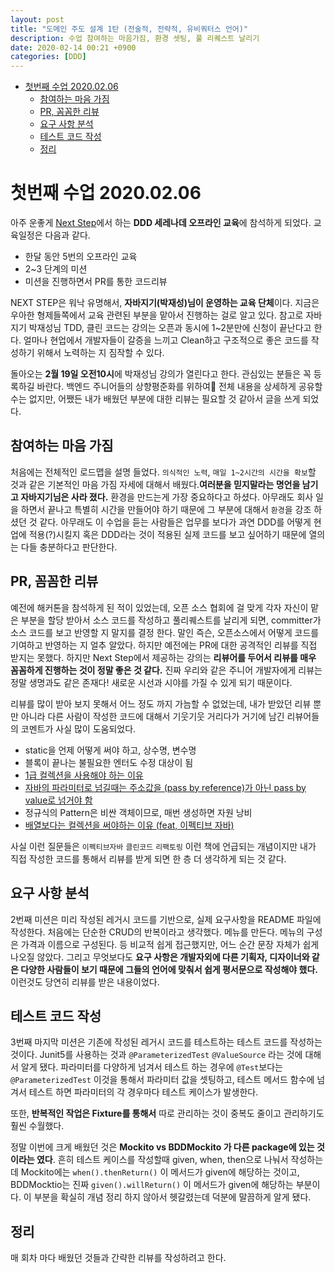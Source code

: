 ```yaml
---
layout: post
title: "도메인 주도 설계 1탄 (전술적, 전략적, 유비쿼터스 언어)"
description: 수업 참여하는 마음가짐, 환경 셋팅, 풀 리퀘스트 날리기
date: 2020-02-14 00:21 +0900
categories: [DDD]
---
```

<!-- TOC -->

- [첫번째 수업 2020.02.06](#첫번째-수업-20200206)
    - [참여하는 마음 가짐](#참여하는-마음-가짐)
    - [PR, 꼼꼼한 리뷰](#pr-꼼꼼한-리뷰)
    - [요구 사항 분석](#요구-사항-분석)
    - [테스트 코드 작성](#테스트-코드-작성)
    - [정리](#정리)

<!-- /TOC -->
<!-- ![저작권 문제시 삭제 하겠습니다.](/assets/images/ddd2.png){:.center} -->

# 첫번째 수업 2020.02.06
아주 운좋게 [Next Step](https://edu.nextstep.camp/)에서 하는 **DDD 세레나데 오프라인 교육**에 참석하게 되었다. 
교육일정은 다음과 같다.
- 한달 동안 5번의 오프라인 교육
- 2~3 단계의 미션
- 미션을 진행하면서 PR를 통한 코드리뷰

NEXT STEP은 워낙 유명해서, **자바지기(박재성)님이 운영하는 교육 단체**이다. 
지금은 우아한 형제들쪽에서 교육 관련된 부분을 맡아서 진행하는 걸로 알고 있다.
참고로 자바지기 박재성님 TDD, 클린 코드는 강의는 오픈과 동시에 1~2분만에 신청이 끝난다고 한다. 얼마나 현업에서 개발자들이 갈증을 느끼고 Clean하고 구조적으로 좋은 코드를 작성하기 위해서 노력하는 지 짐작할 수 있다. 

돌아오는 **2월 19일 오전10시**에 박재성님 강의가 열린다고 한다. 관심있는 분들은 꼭 등록하길 바란다. 백엔드 주니어들의 상향평준화를 위하여🍻
전체 내용을 상세하게 공유할 수는 없지만, 어쨌든 내가 배웠던 부분에 대한 리뷰는 필요할 것 같아서 글을 쓰게 되었다. 


## 참여하는 마음 가짐
처음에는 전체적인 로드맵을 설명 들었다. `의식적인 노력`, `매일 1~2시간의 시간을 확보`할 것과 같은 기본적인 마음 가짐 자세에 대해서 배웠다.**여러분을 믿지말라는 명언을 남기고 자바지기님은 사라 졌다.** 환경을 만드는게 가장 중요하다고 하셨다. 아무래도 회사 일을 하면서 끝나고 특별히 시간을 만들어야 하기 때문에 그 부분에 대해서 `환경`을 강조 하셨던 것 같다. 아무래도 이 수업을 듣는 사람들은 업무를 보다가 과연 DDD를 어떻게 현업에 적용(?)시킬지 혹은 DDD라는 것이 적용된 실제 코드를 보고 싶어하기 때문에 열의는 다들 충분하다고 판단한다.

## PR, 꼼꼼한 리뷰
예전에 해커톤을 참석하게 된 적이 있었는데, 오픈 소스 협회에 걸 맞게 각자 자신이 맡은 부분을 할당 받아서 소스 코드를 작성하고 풀리퀘스트를 날리게 되면, committer가 소스 코드를 보고 반영할 지 말지를 결정 한다. 말인 즉슨, 오픈소스에서 어떻게 코드를 기여하고 반영하는 지 얼추 알았다. 하지만 예전에는 PR에 대한 공격적인 리뷰를 직접 받지는 못했다. 하지만 Next Step에서 제공하는 강의는 **리뷰어를 두어서 리뷰를 매우 꼼꼼하게 진행하는 것이 정말 좋은 것 같다.** 진짜 우리와 같은 주니어 개발자에게 리뷰는 정말 생명과도 같은 존재다! 새로운 시선과 시야를 가질 수 있게 되기 때문이다.


리뷰를 많이 받아 보지 못해서 어느 정도 까지 가늠할 수 없었는데, 내가 받았던 리뷰 뿐만 아니라 다른 사람이 작성한 코드에 대해서 기웃기웃 거리다가 거기에 남긴 리뷰어들의 코멘트가 사실 많이 도움되었다. 
- static을 언제 어떻게 써야 하고, 상수명, 변수명
- 블록이 끝나는 불필요한 엔터도 수정 대상이 됨
- [1급 컬렉션을 사용해야 하는 이유](https://jojoldu.tistory.com/412)
- [자바의 파라미터로 넘길때는 주소값을 (pass by reference)가 아닌 pass by value로 넘거야 함](https://www.journaldev.com/3884/java-is-pass-by-value-and-not-pass-by-reference)
- 정규식의 Pattern은 비싼 객체이므로, 매번 생성하면 자원 낭비
- [배열보다는 컬렉션을 써야하는 이유 (feat, 이펙티브 자바)](https://madplay.github.io/post/prefer-lists-to-arrays)

사실 이런 질문들은 `이펙티브자바` `클린코드` `리팩토링` 이런 책에 언급되는 개념이지만 내가 직접 작성한 코드를 통해서 리뷰를 받게 되면 한 층 더 생각하게 되는 것 같다.

## 요구 사항 분석
2번째 미션은 미리 작성된 레거시 코드를 기반으로, 실제 요구사항을 README 파일에 작성한다. 처음에는 단순한 CRUD의 반복이라고 생각했다. 메뉴를 만든다. 메뉴의 구성은 가격과 이름으로 구성된다. 등 비교적 쉽게 접근했지만, 어느 순간 문장 자체가 쉽게 나오질 않았다. 그리고 무엇보다도 **요구 사항은 개발자외에 다른 기획자, 디자이너와 같은 다양한 사람들이 보기 때문에 그들의 언어에 맞춰서 쉽게 평서문으로 작성해야 했다.** 이런것도 당연히 리뷰를 받은 내용이었다. 

## 테스트 코드 작성
3번째 마지막 미션은 기존에 작성된 레거시 코드를 테스트하는 테스트 코드를 작성하는 것이다. Junit5를 사용하는 것과 `@ParameterizedTest` `@ValueSource` 라는 것에 대해서 알게 됐다. 파라미터를 다양하게 넘겨서 테스트 하는 경우에 `@Test`보다는 `@ParameterizedTest` 이것을 통해서 파라미터 값을 셋팅하고, 테스트 메서드 함수에 넘겨서 테스트 하면 파라미터의 각 경우마다 테스트 케이스가 발생한다. 

또한, **반복적인 작업은 Fixture를 통해서** 따로 관리하는 것이 중복도 줄이고 관리하기도 훨씬 수월했다. 

정말 이번에 크게 배웠던 것은 **Mockito vs BDDMockito 가 다른 package에 있는 것이라는 였다**. 흔히 테스트 케이스를 작성할때 given, when, then으로 나눠서 작성하는데 Mockito에는 `when().thenReturn()` 이 메서드가 given에 해당하는 것이고, BDDMocktio는 진짜 `given().willReturn()` 이 메서드가 given에 해당하는 부분이다. 이 부분을 확실히 개념 정리 하지 않아서 헷갈렸는데 덕분에 말끔하게 알게 됐다. 

## 정리 
매 회차 마다 배웠던 것들과 간략한 리뷰를 작성하려고 한다.